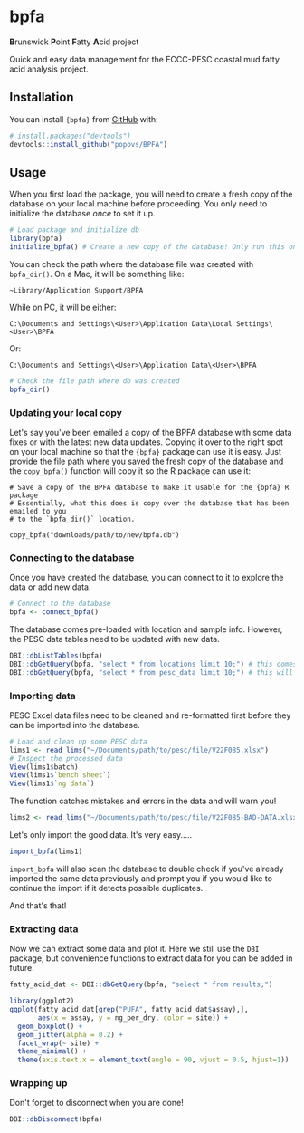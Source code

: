 
# bpfa

<!-- badges: start -->
<!-- badges: end -->

**B**runswick **P**oint **F**atty **A**cid project

Quick and easy data management for the ECCC-PESC coastal mud fatty acid analysis project.

## Installation

You can install `{bpfa}` from [GitHub](https://github.com/) with:

``` r
# install.packages("devtools")
devtools::install_github("popovs/BPFA")
```

## Usage

When you first load the package, you will need to create a fresh copy of the database on your local machine before proceeding.
You only need to initialize the database *once* to set it up.

```r
# Load package and initialize db
library(bpfa)
initialize_bpfa() # Create a new copy of the database! Only run this once.
```

You can check the path where the database file was created with `bpfa_dir()`. On a Mac, it will be something like:

`~Library/Application Support/BPFA`

While on PC, it will be either:

`C:\Documents and Settings\<User>\Application Data\Local Settings\<User>\BPFA`

Or:

`C:\Documents and Settings\<User>\Application Data\<User>\BPFA`

```r
# Check the file path where db was created
bpfa_dir()
```

### Updating your local copy

Let's say you've been emailed a copy of the BPFA database with some data fixes or with the latest new data updates. Copying it over to the right spot on your local machine so that the `{bpfa}` package can use it is easy. Just provide the file path where you saved the fresh copy of the database and the `copy_bpfa()` function will copy it so the R package can use it:

```{r}
# Save a copy of the BPFA database to make it usable for the {bpfa} R package
# Essentially, what this does is copy over the database that has been emailed to you
# to the `bpfa_dir()` location.

copy_bpfa("downloads/path/to/new/bpfa.db")
```


### Connecting to the database

Once you have created the database, you can connect to it to explore the data or add new data.

```r
# Connect to the database
bpfa <- connect_bpfa()
```

The database comes pre-loaded with location and sample info. However, the PESC data tables need to be updated with new data.

```r
DBI::dbListTables(bpfa)
DBI::dbGetQuery(bpfa, "select * from locations limit 10;") # this comes pre-loaded with data
DBI::dbGetQuery(bpfa, "select * from pesc_data limit 10;") # this will be empty
```

### Importing data

PESC Excel data files need to be cleaned and re-formatted first before they can be imported into the database.

```r
# Load and clean up some PESC data
lims1 <- read_lims("~/Documents/path/to/pesc/file/V22F085.xlsx")
# Inspect the processed data
View(lims1$batch)
View(lims1$`bench sheet`)
View(lims1$`ng data`)
```

The function catches mistakes and errors in the data and will warn you!

```r
lims2 <- read_lims("~/Documents/path/to/pesc/file/V22F085-BAD-DATA.xlsx") # will spit out warnings
```

Let's only import the good data. It's very easy.....

```r
import_bpfa(lims1)
```

`import_bpfa` will also scan the database to double check if you've already imported the same data previously and prompt you if you would like to continue the import if it detects possible duplicates.

And that's that!

### Extracting data

Now we can extract some data and plot it. Here we still use the `DBI` package, but convenience functions to extract data for you can be added in future.

```r
fatty_acid_dat <- DBI::dbGetQuery(bpfa, "select * from results;")

library(ggplot2)
ggplot(fatty_acid_dat[grep("PUFA", fatty_acid_dat$assay),],
       aes(x = assay, y = ng_per_dry, color = site)) +
  geom_boxplot() +
  geom_jitter(alpha = 0.2) +
  facet_wrap(~ site) +
  theme_minimal() +
  theme(axis.text.x = element_text(angle = 90, vjust = 0.5, hjust=1))
```

### Wrapping up

Don't forget to disconnect when you are done!

```r
DBI::dbDisconnect(bpfa)
```

